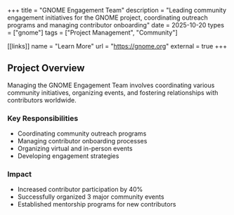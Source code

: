 +++
title = "GNOME Engagement Team"
description = "Leading community engagement initiatives for the GNOME project, coordinating outreach programs and managing contributor onboarding"
date = 2025-10-20
types = ["gnome"]
tags = ["Project Management", "Community"]

[[links]]
name = "Learn More"
url = "https://gnome.org"
external = true
+++

## Project Overview

Managing the GNOME Engagement Team involves coordinating various community initiatives, organizing events, and fostering relationships with contributors worldwide.

### Key Responsibilities

- Coordinating community outreach programs
- Managing contributor onboarding processes
- Organizing virtual and in-person events
- Developing engagement strategies

### Impact

- Increased contributor participation by 40%
- Successfully organized 3 major community events
- Established mentorship programs for new contributors
